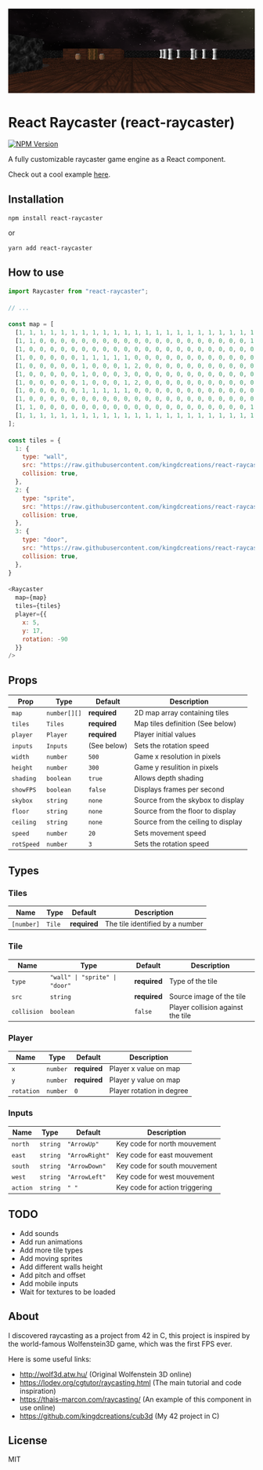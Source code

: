 [![banner](https://github.com/kingdcreations/react-raycaster/blob/main/docs/thumbnail.png?raw=true)](https://thais-marcon.com/raycasting)

# React Raycaster (react-raycaster)
[![NPM Version](https://img.shields.io/npm/v/react-raycaster)](https://www.npmjs.com/package/react-raycaster)

A fully customizable raycaster game engine as a React component.

Check out a cool example [here](https://thais-marcon.com/raycasting).

## Installation

```shell
npm install react-raycaster
```

or

```shell
yarn add react-raycaster
```

## How to use

```js
import Raycaster from "react-raycaster";

// ...

const map = [
  [1, 1, 1, 1, 1, 1, 1, 1, 1, 1, 1, 1, 1, 1, 1, 1, 1, 1, 1, 1, 1, 1, 1, 1],
  [1, 1, 0, 0, 0, 0, 0, 0, 0, 0, 0, 0, 0, 0, 0, 0, 0, 0, 0, 0, 0, 0, 1, 1],
  [1, 0, 0, 0, 0, 0, 0, 0, 0, 0, 0, 0, 0, 0, 0, 0, 0, 0, 0, 0, 0, 0, 0, 1],
  [1, 0, 0, 0, 0, 0, 1, 1, 1, 1, 1, 0, 0, 0, 0, 0, 0, 0, 0, 0, 0, 0, 0, 1],
  [1, 0, 0, 0, 0, 0, 1, 0, 0, 0, 1, 2, 0, 0, 0, 0, 0, 0, 0, 0, 0, 0, 0, 1],
  [1, 0, 0, 0, 0, 0, 1, 0, 0, 0, 3, 0, 0, 0, 0, 0, 0, 0, 0, 0, 0, 0, 0, 1],
  [1, 0, 0, 0, 0, 0, 1, 0, 0, 0, 1, 2, 0, 0, 0, 0, 0, 0, 0, 0, 0, 0, 0, 1],
  [1, 0, 0, 0, 0, 0, 1, 1, 1, 1, 1, 0, 0, 0, 0, 0, 0, 0, 0, 0, 0, 0, 0, 1],
  [1, 0, 0, 0, 0, 0, 0, 0, 0, 0, 0, 0, 0, 0, 0, 0, 0, 0, 0, 0, 0, 0, 0, 1],
  [1, 1, 0, 0, 0, 0, 0, 0, 0, 0, 0, 0, 0, 0, 0, 0, 0, 0, 0, 0, 0, 0, 1, 1],
  [1, 1, 1, 1, 1, 1, 1, 1, 1, 1, 1, 1, 1, 1, 1, 1, 1, 1, 1, 1, 1, 1, 1, 1]
];

const tiles = {
  1: {
    type: "wall",
    src: "https://raw.githubusercontent.com/kingdcreations/react-raycaster/main/example/src/assets/tex/oak_planks.png",
    collision: true,
  },
  2: {
    type: "sprite",
    src: "https://raw.githubusercontent.com/kingdcreations/react-raycaster/main/example/src/assets/tex/barrel.png",
    collision: true,
  },
  3: {
    type: "door",
    src: "https://raw.githubusercontent.com/kingdcreations/react-raycaster/main/example/src/assets/tex/wood.png",
    collision: true,
  },
}

<Raycaster
  map={map}
  tiles={tiles}
  player={{
    x: 5,
    y: 17,
    rotation: -90
  }}
/>
```

## Props

| Prop | Type | Default | Description |
|---|---|---|---|
| `map`| `number[][]` | **required** | 2D map array containing tiles |
| `tiles`| `Tiles` | **required** | Map tiles definition (See below) |
| `player`| `Player` | **required** | Player initial values |
| `inputs` | `Inputs` | (See below) | Sets the rotation speed |
| `width` | `number` | `500` | Game x resolution in pixels |
| `height` | `number` | `300` | Game y resulition in pixels |
| `shading` | `boolean` | `true` | Allows depth shading |
| `showFPS` | `boolean` | `false` | Displays frames per second |
| `skybox` | `string` | `none` | Source from the skybox to display |
| `floor` | `string` | `none` | Source from the floor to display |
| `ceiling` | `string` | `none` | Source from the ceiling to display |
| `speed` | `number` | `20` | Sets movement speed |
| `rotSpeed` | `number` | `3` | Sets the rotation speed |

## Types

### Tiles

| Name | Type | Default | Description | 
|---|---|---|---|
| `[number]`| `Tile` | **required** | The tile identified by a number |

### Tile

| Name | Type | Default | Description |
|---|---|---|---|
| `type`| `"wall" \| "sprite" \| "door" ` | **required** | Type of the tile |
| `src`| `string` | **required** | Source image of the tile |
| `collision`| `boolean` | `false` | Player collision against the tile |

### Player

| Name | Type | Default | Description |
|---|---|---|---|
| `x`| `number` | **required** | Player x value on map |
| `y`| `number` | **required** | Player y value on map |
| `rotation`| `number` | `0` | Player rotation in degree |

### Inputs

| Name | Type | Default | Description |
|---|---|---|---|
| `north`| `string` | `"ArrowUp"` | Key code for north mouvement |
| `east`| `string` | `"ArrowRight"` | Key code for east mouvement |
| `south`| `string` | `"ArrowDown"` | Key code for south mouvement |
| `west`| `string` | `"ArrowLeft"` | Key code for west mouvement |
| `action`| `string` | `" "` | Key code for action triggering |

## TODO

- Add sounds
- Add run animations
- Add more tile types
- Add moving sprites
- Add different walls height
- Add pitch and offset
- Add mobile inputs
- Wait for textures to be loaded

## About

I discovered raycasting as a project from 42 in C, this project is inspired by the world-famous Wolfenstein3D game, which was the first FPS ever.

Here is some useful links:

- http://wolf3d.atw.hu/ (Original Wolfenstein 3D online)
- https://lodev.org/cgtutor/raycasting.html (The main tutorial and code inspiration)
- https://thais-marcon.com/raycasting/ (An example of this component in use online)
- https://github.com/kingdcreations/cub3d (My 42 project in C)

## License

MIT